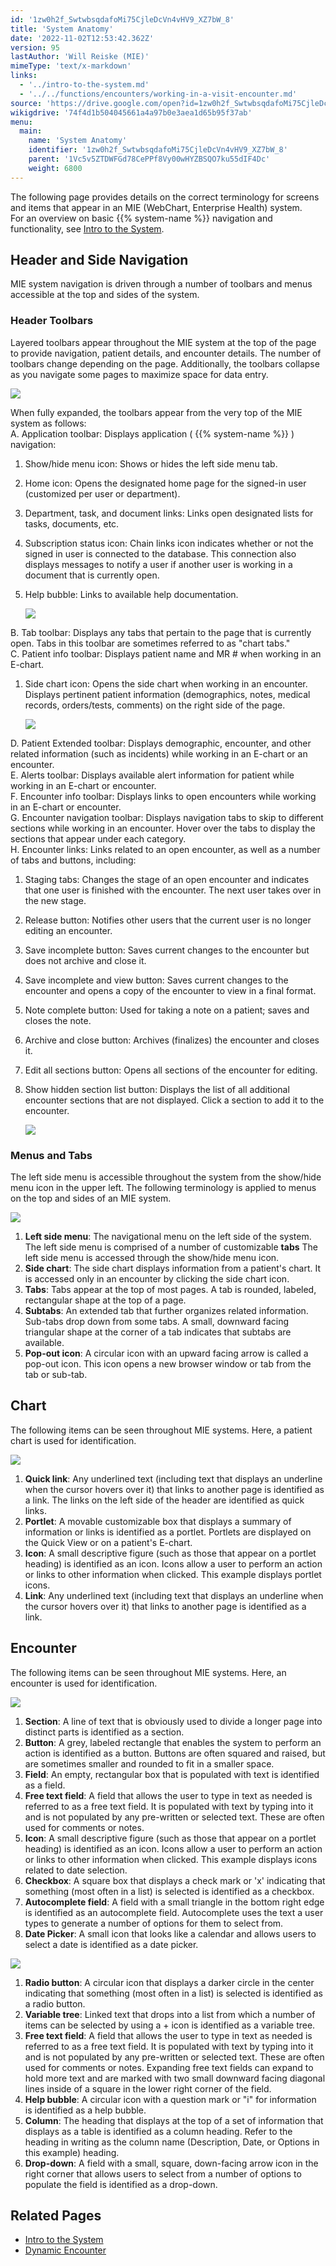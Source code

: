 ```yaml
---
id: '1zw0h2f_SwtwbsqdafoMi75CjleDcVn4vHV9_XZ7bW_8'
title: 'System Anatomy'
date: '2022-11-02T12:53:42.362Z'
version: 95
lastAuthor: 'Will Reiske (MIE)'
mimeType: 'text/x-markdown'
links:
  - '../intro-to-the-system.md'
  - '../../functions/encounters/working-in-a-visit-encounter.md'
source: 'https://drive.google.com/open?id=1zw0h2f_SwtwbsqdafoMi75CjleDcVn4vHV9_XZ7bW_8'
wikigdrive: '74f4d1b504045661a4a97b0e3aea1d65b95f37ab'
menu:
  main:
    name: 'System Anatomy'
    identifier: '1zw0h2f_SwtwbsqdafoMi75CjleDcVn4vHV9_XZ7bW_8'
    parent: '1Vc5v5ZTDWFGd78CePPf8Vy00wHYZBSQO7ku55dIF4Dc'
    weight: 6800
---
```

The following page provides details on the correct terminology for screens and items that appear in an MIE (WebChart, Enterprise Health) system.  
For an overview on basic {{% system-name %}} navigation and functionality, see [Intro to the System](../intro-to-the-system.md).
  
## Header and Side Navigation  
  
MIE system navigation is driven through a number of toolbars and menus accessible at the top and sides of the system.
  
### Header Toolbars  
  
Layered toolbars appear throughout the MIE system at the top of the page to provide navigation, patient details, and encounter details. The number of toolbars change depending on the page. Additionally, the toolbars collapse as you navigate some pages to maximize space for data entry.
  
![](../system-anatomy.assets/f801232756e795be4e4d6caaab141acf.png)  

When fully expanded, the toolbars appear from the very top of the MIE system as follows:  
A. Application toolbar: Displays application ( {{% system-name %}} ) navigation:
1. Show/hide menu icon: Shows or hides the left side menu tab.
2. Home icon: Opens the designated home page for the signed-in user (customized per user or department).
3. Department, task, and document links: Links open designated lists for tasks, documents, etc.
4. Subscription status icon: Chain links icon indicates whether or not the signed in user is connected to the database. This connection also displays messages to notify a user if another user is working in a document that is currently open.
5. Help bubble: Links to available help documentation.

   <img src="../system-anatomy.assets/9e013b714cc8409722c8257f383bbc31.png" />  

B. Tab toolbar: Displays any tabs that pertain to the page that is currently open. Tabs in this toolbar are sometimes referred to as "chart tabs."  
C. Patient info toolbar: Displays patient name and MR # when working in an E-chart.
1. Side chart icon: Opens the side chart when working in an encounter. Displays pertinent patient information (demographics, notes, medical records, orders/tests, comments) on the right side of the page.

   <img src="../system-anatomy.assets/bd97d467d82a6d81f00bc02a2cab0eb0.png" />  

D. Patient Extended toolbar: Displays demographic, encounter, and other related information (such as incidents) while working in an E-chart or an encounter.  
E. Alerts toolbar: Displays available alert information for patient while working in an E-chart or encounter.  
F. Encounter info toolbar: Displays links to open encounters while working in an E-chart or encounter.  
G. Encounter navigation toolbar: Displays navigation tabs to skip to different sections while working in an encounter. Hover over the tabs to display the sections that appear under each category.  
H. Encounter links: Links related to an open encounter, as well as a number of tabs and buttons, including:
1. Staging tabs: Changes the stage of an open encounter and indicates that one user is finished with the encounter. The next user takes over in the new stage.
2. Release button: Notifies other users that the current user is no longer editing an encounter.
3. Save incomplete button: Saves current changes to the encounter but does not archive and close it.
4. Save incomplete and view button: Saves current changes to the encounter and opens a copy of the encounter to view in a final format.
5. Note complete button: Used for taking a note on a patient; saves and closes the note.
6. Archive and close button: Archives (finalizes) the encounter and closes it.
7. Edit all sections button: Opens all sections of the encounter for editing.
8. Show hidden section list button: Displays the list of all additional encounter sections that are not displayed. Click a section to add it to the encounter.

   <img src="../system-anatomy.assets/ff661c073f6a045ad0591b820299c861.png" />  

  
### Menus and Tabs  
  
The left side menu is accessible throughout the system from the show/hide menu icon in the upper left. The following terminology is applied to menus on the top and sides of an MIE system.
  
![](../system-anatomy.assets/3bff6b576461e7efe8c1c2e773ad538c.png)  

1. <strong>Left side menu</strong>: The navigational menu on the left side of the system. The left side menu is comprised of a number of customizable <strong>tabs</strong> The left side menu is accessed through the show/hide menu icon.
2. <strong>Side chart</strong>: The side chart displays information from a patient's chart. It is accessed only in an encounter by clicking the side chart icon.
3. <strong>Tabs</strong>: Tabs appear at the top of most pages. A tab is rounded, labeled, rectangular shape at the top of a page.
4. <strong>Subtabs</strong>: An extended tab that further organizes related information. Sub-tabs drop down from some tabs. A small, downward facing triangular shape at the corner of a tab indicates that subtabs are available.
5. <strong>Pop-out icon</strong>: A circular icon with an upward facing arrow is called a pop-out icon. This icon opens a new browser window or tab from the tab or sub-tab.
  
## Chart  
  
The following items can be seen throughout MIE systems. Here, a patient chart is used for identification.
  
![](../system-anatomy.assets/3b0ca617252aa223a71b3e76972b0b64.png)  

1. <strong>Quick link</strong>: Any underlined text (including text that displays an underline when the cursor hovers over it) that links to another page is identified as a link. The links on the left side of the header are identified as quick links.
2. <strong>Portlet</strong>: A movable customizable box that displays a summary of information or links is identified as a portlet. Portlets are displayed on the Quick View or on a patient's E-chart.
3. <strong>Icon</strong>: A small descriptive figure (such as those that appear on a portlet heading) is identified as an icon. Icons allow a user to perform an action or links to other information when clicked. This example displays portlet icons.
4. <strong>Link</strong>: Any underlined text (including text that displays an underline when the cursor hovers over it) that links to another page is identified as a link.
  
## Encounter  
  
The following items can be seen throughout MIE systems. Here, an encounter is used for identification.
  
![](../system-anatomy.assets/f4debfe97b8d63d668563d73dbb863a0.png)  

1. <strong>Section</strong>: A line of text that is obviously used to divide a longer page into distinct parts is identified as a section.
2. <strong>Button</strong>: A grey, labeled rectangle that enables the system to perform an action is identified as a button. Buttons are often squared and raised, but are sometimes smaller and rounded to fit in a smaller space.
3. <strong>Field</strong>: An empty, rectangular box that is populated with text is identified as a field.
4. <strong>Free text field</strong>: A field that allows the user to type in text as needed is referred to as a free text field. It is populated with text by typing into it and is not populated by any pre-written or selected text. These are often used for comments or notes.
5. <strong>Icon</strong>: A small descriptive figure (such as those that appear on a portlet heading) is identified as an icon. Icons allow a user to perform an action or links to other information when clicked. This example displays icons related to date selection.
6. <strong>Checkbox</strong>: A square box that displays a check mark or 'x' indicating that something (most often in a list) is selected is identified as a checkbox.
7. <strong>Autocomplete field</strong>: A field with a small triangle in the bottom right edge is identified as an autocomplete field. Autocomplete uses the text a user types to generate a number of options for them to select from.
8. <strong>Date Picker</strong>: A small icon that looks like a calendar and allows users to select a date is identified as a date picker.
  
![](../system-anatomy.assets/e268c17310a58bf38b45355eaab303ef.png)  

1. <strong>Radio button</strong>: A circular icon that displays a darker circle in the center indicating that something (most often in a list) is selected is identified as a radio button.
2. <strong>Variable tree</strong>: Linked text that drops into a list from which a number of items can be selected by using a + icon is identified as a variable tree.
3. <strong>Free text field</strong>: A field that allows the user to type in text as needed is referred to as a free text field. It is populated with text by typing into it and is not populated by any pre-written or selected text. These are often used for comments or notes. Expanding free text fields can expand to hold more text and are marked with two small downward facing diagonal lines inside of a square in the lower right corner of the field.
4. <strong>Help bubble</strong>: A circular icon with a question mark or "i" for information is identified as a help bubble.
5. <strong>Column</strong>: The heading that displays at the top of a set of information that displays as a table is identified as a column heading. Refer to the heading in writing as the column name (Description, Date, or Options in this example) heading.
6. <strong>Drop-down</strong>: A field with a small, square, down-facing arrow icon in the right corner that allows users to select from a number of options to populate the field is identified as a drop-down.
  
## Related Pages  

* [Intro to the System](../intro-to-the-system.md)
* [Dynamic Encounter](../../functions/encounters/working-in-a-visit-encounter.md)
